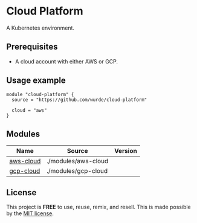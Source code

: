# Cloud Platform

A Kubernetes environment.

## Prerequisites

- A cloud account with either AWS or GCP.

## Usage example

```hcl
module "cloud-platform" {
  source = "https://github.com/wurde/cloud-platform"

  cloud = "aws"
}
```

## Modules

| Name | Source | Version |
|------|--------|---------|
| <a name="module_aws_cloud"></a> [aws-cloud](./modules/aws-cloud/README.md) | ./modules/aws-cloud |  |
| <a name="module_gcp_cloud"></a> [gcp-cloud](./modules/gcp-cloud/README.md) | ./modules/gcp-cloud |  |

## License

This project is __FREE__ to use, reuse, remix, and resell.
This is made possible by the [MIT license](/LICENSE).
